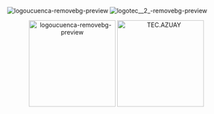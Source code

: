 ![logoucuenca-removebg-preview](https://github.com/user-attachments/assets/98e3db15-c1e5-4b4f-a008-8b7c243846e8)
![logotec__2_-removebg-preview](https://github.com/user-attachments/assets/b9bc4c26-9e94-436f-839a-229a55e64bfc)
<p align="center">
    <img src="https://github.com/user-attachments/assets/98e3db15-c1e5-4b4f-a008-8b7c243846e8" alt="logoucuenca-removebg-preview" width="200">
    <img src="https://github.com/user-attachments/assets/b9bc4c26-9e94-436f-839a-229a55e64bfc" alt="TEC.AZUAY" width="200">
</p>
